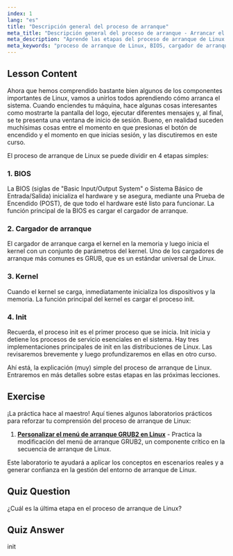 ```yaml
---
index: 1
lang: "es"
title: "Descripción general del proceso de arranque"
meta_title: "Descripción general del proceso de arranque - Arrancar el sistema"
meta_description: "Aprende las etapas del proceso de arranque de Linux: BIOS, cargador de arranque, kernel e init. Comprende cómo Linux se inicia desde el encendido hasta el inicio de sesión. Guía esencial para principiantes de Linux."
meta_keywords: "proceso de arranque de Linux, BIOS, cargador de arranque, kernel, init, tutorial de Linux, guía de Linux, principiante"
---
```


## Lesson Content

Ahora que hemos comprendido bastante bien algunos de los componentes importantes de Linux, vamos a unirlos todos aprendiendo cómo arranca el sistema. Cuando enciendes tu máquina, hace algunas cosas interesantes como mostrarte la pantalla del logo, ejecutar diferentes mensajes y, al final, se te presenta una ventana de inicio de sesión. Bueno, en realidad suceden muchísimas cosas entre el momento en que presionas el botón de encendido y el momento en que inicias sesión, y las discutiremos en este curso.

El proceso de arranque de Linux se puede dividir en 4 etapas simples:

### 1. BIOS

La BIOS (siglas de "Basic Input/Output System" o Sistema Básico de Entrada/Salida) inicializa el hardware y se asegura, mediante una Prueba de Encendido (POST), de que todo el hardware esté listo para funcionar. La función principal de la BIOS es cargar el cargador de arranque.

### 2. Cargador de arranque

El cargador de arranque carga el kernel en la memoria y luego inicia el kernel con un conjunto de parámetros del kernel. Uno de los cargadores de arranque más comunes es GRUB, que es un estándar universal de Linux.

### 3. Kernel

Cuando el kernel se carga, inmediatamente inicializa los dispositivos y la memoria. La función principal del kernel es cargar el proceso init.

### 4. Init

Recuerda, el proceso init es el primer proceso que se inicia. Init inicia y detiene los procesos de servicio esenciales en el sistema. Hay tres implementaciones principales de init en las distribuciones de Linux. Las revisaremos brevemente y luego profundizaremos en ellas en otro curso.

Ahí está, la explicación (muy) simple del proceso de arranque de Linux. Entraremos en más detalles sobre estas etapas en las próximas lecciones.

## Exercise

¡La práctica hace al maestro! Aquí tienes algunos laboratorios prácticos para reforzar tu comprensión del proceso de arranque de Linux:

1. **[Personalizar el menú de arranque GRUB2 en Linux](https://labex.io/es/labs/comptia-customize-the-grub2-boot-menu-in-linux-590859)** - Practica la modificación del menú de arranque GRUB2, un componente crítico en la secuencia de arranque de Linux.

Este laboratorio te ayudará a aplicar los conceptos en escenarios reales y a generar confianza en la gestión del entorno de arranque de Linux.

## Quiz Question

¿Cuál es la última etapa en el proceso de arranque de Linux?

## Quiz Answer

init
